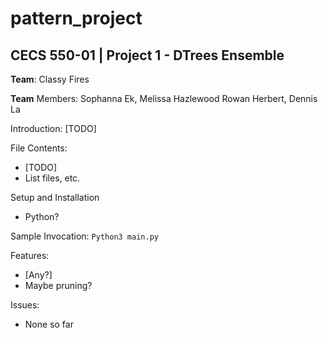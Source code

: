 # pattern_project

## CECS 550-01 | Project 1 - DTrees Ensemble

**Team**: Classy Fires

**Team** Members: Sophanna Ek, Melissa Hazlewood Rowan Herbert, Dennis La

Introduction: [TODO]

File Contents:
- [TODO]
- List files, etc.

Setup and Installation
- Python?

Sample Invocation: `Python3 main.py`
<!-- Or something like that -->

Features:
- [Any?]
- Maybe pruning?

Issues:
- None so far